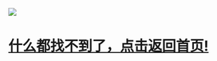 ![](https://cdn.jsdelivr.net/gh/HenryKang99/blog_img/img/aKOcLiyPl2JQdFD.webp)

# [什么都找不到了，点击返回首页!](/)